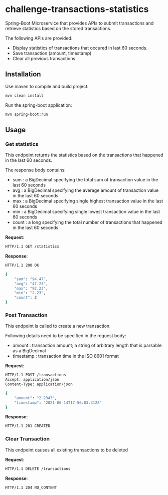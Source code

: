 # challenge-transactions-statistics
Spring-Boot Microservice that provides APIs to submit transactions and retrieve statistics based on the stored transactions.

The following APIs are provided:
 - Display statistics of transactions that occured in last 60 seconds.
 - Save transaction (amount, timestamp)
 - Clear all previous transactions

## Installation
Use maven to compile and build project:
```bash
mvn clean install 
```
Run the spring-boot application:
```bash
mvn spring-boot:run
```

## Usage

### Get statistics
This endpoint returns the statistics based on the transactions that happened in the last 60 seconds.

The response body contains:
 - sum : a BigDecimal specifying the total sum of transaction value in the last 60 seconds
 - avg : a BigDecimal specifying the average amount of transaction value in the last 60 seconds
 - max : a BigDecimal specifying single highest transaction value in the last 60 seconds
 - min : a BigDecimal specifying single lowest transaction value in the last 60 seconds
 - count : a long specifying the total number of transactions that happened in the last 60 seconds

**Request**:
```bash
HTTP/1.1 GET /statistics
```
**Response**:
```bash
HTTP/1.1 200 OK

{
    "sum": "94.47",
    "avg": "47.23",
    "max": "92.23",
    "min": "2.23",
    "count": 2
}
```

### Post Transaction
This endpoint is called to create a new transaction.

Following details need to be specified in the request body:
 - amount : transaction amount; a string of arbitrary length that is parsable as a BigDecimal
 - timestamp : transaction time in the ISO 8601 format

**Request**:
```bash
HTTP/1.1 POST /transactions
Accept: application/json
Content-Type: application/json

{
    "amount": "2.2343",
    "timestamp": "2021-06-14T17:56:03.312Z"
}
```
**Response**:
```bash
HTTP/1.1 201 CREATED
```

### Clear Transaction
This endpoint causes all existing transactions to be deleted

**Request**:
```bash
HTTP/1.1 DELETE /transactions
```
**Response**:
```bash
HTTP/1.1 204 NO_CONTENT
```
